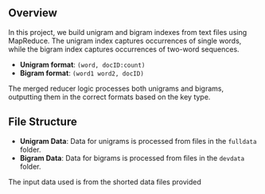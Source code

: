 ## Overview

In this project, we build unigram and bigram indexes from text files using MapReduce. The unigram index captures occurrences of single words, while the bigram index captures occurrences of two-word sequences.

- **Unigram format**: `(word, docID:count)`
- **Bigram format**: `(word1 word2, docID)`

The merged reducer logic processes both unigrams and bigrams, outputting them in the correct formats based on the key type.

## File Structure

- **Unigram Data**: Data for unigrams is processed from files in the `fulldata` folder.
- **Bigram Data**: Data for bigrams is processed from files in the `devdata` folder.

The input data used is from the shorted data files provided 
